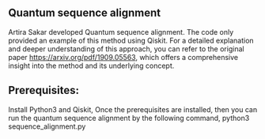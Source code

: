 ## Quantum sequence alignment 
Artira Sakar developed Quantum sequence alignment. The code only provided an example of this method using Qiskit. For a detailed explanation and deeper understanding of this approach, you can refer to the original paper https://arxiv.org/pdf/1909.05563, which offers a comprehensive insight into the method and its underlying concept.


## Prerequisites: 
Install Python3 and Qiskit, 
Once the prerequisites are installed, then you can run the quantum sequence alignment by the following command,
python3 sequence_alignment.py
